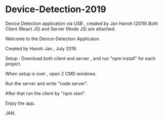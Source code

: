 # Device-Detection-2019
Device Detection application via USB , created by Jan Hanoh (2019).Both Client (React JS) and Server (Node JS) are attached.

Welcome to the Device-Detection Applicaion.

Created by Hanoh Jan , July 2019.

Setup : Download both client and server , and run "npm install" for each project.

When setup is over , open 2 CMD windows.

Run the server and write "node server".

After that run the client by "npm start".



Enjoy the app.

JAN.
